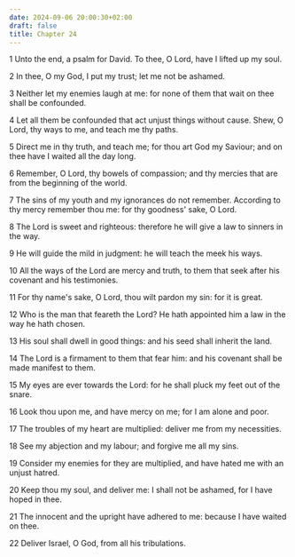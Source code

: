 ```yaml
---
date: 2024-09-06 20:00:30+02:00
draft: false
title: Chapter 24
---
```




1 Unto the end, a psalm for David. To thee, O Lord, have I lifted up my soul.

2 In thee, O my God, I put my trust; let me not be ashamed.

3 Neither let my enemies laugh at me: for none of them that wait on thee shall be confounded.

4 Let all them be confounded that act unjust things without cause. Shew, O Lord, thy ways to me, and teach me thy paths.

5 Direct me in thy truth, and teach me; for thou art God my Saviour; and on thee have I waited all the day long.

6 Remember, O Lord, thy bowels of compassion; and thy mercies that are from the beginning of the world.

7 The sins of my youth and my ignorances do not remember. According to thy mercy remember thou me: for thy goodness' sake, O Lord.

8 The Lord is sweet and righteous: therefore he will give a law to sinners in the way.

9 He will guide the mild in judgment: he will teach the meek his ways.

10 All the ways of the Lord are mercy and truth, to them that seek after his covenant and his testimonies.

11 For thy name's sake, O Lord, thou wilt pardon my sin: for it is great.

12 Who is the man that feareth the Lord? He hath appointed him a law in the way he hath chosen.

13 His soul shall dwell in good things: and his seed shall inherit the land.

14 The Lord is a firmament to them that fear him: and his covenant shall be made manifest to them.

15 My eyes are ever towards the Lord: for he shall pluck my feet out of the snare.

16 Look thou upon me, and have mercy on me; for I am alone and poor.

17 The troubles of my heart are multiplied: deliver me from my necessities.

18 See my abjection and my labour; and forgive me all my sins.

19 Consider my enemies for they are multiplied, and have hated me with an unjust hatred.

20 Keep thou my soul, and deliver me: I shall not be ashamed, for I have hoped in thee.

21 The innocent and the upright have adhered to me: because I have waited on thee.

22 Deliver Israel, O God, from all his tribulations.

